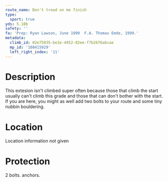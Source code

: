 ```yaml
---
route_name: Don't tread on me finish
type:
  sport: true
yds: 5.10b
safety: ''
fa: 'Prep: Ryan Lawson, June 1999  F.A. Thomas Emde, 1999.'
metadata:
  climb_id: 02e75835-be1e-4452-82ee-f7b2676abcae
  mp_id: '108415929'
  left_right_index: '11'
---
```

# Description
This extesion isn't climbed super often because those that climb the start usually can't climb this grade and those that can don't bother with the start. If you are here, you might as well add two bolts to your route and some tiny nubbin bouldering.

# Location
Location information not given

# Protection
2 bolts. anchors.
